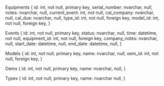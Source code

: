 Equipments {
id: int, not null, primary key,
serial_number: nvarchar, null,
notes: nvarchar, null,
current_event: int, not null,
cal_company: nvarchar, null,
cal_due: nvarchar, null,
type_id: int, not null, foreign key,
model_id: int, not null, foreign key,
}

Events {
id: int, not null, primary key,
status: nvarchar, null,
time: datetime, not null,
equipment_id: int, not null, foreign key,
company_notes: nvarchar, null,
start_date: datetime, null,
end_date: datetime, null,
}

Models {
id: int, not null, primary key,
name: nvarchar, null,
oem_id: int, not null, foreign key,
}

Oems {
id: int, not null, primary key,
name: nvarchar, null,
}

Types {
id: int, not null, primary key,
name: nvarchar null,
}

